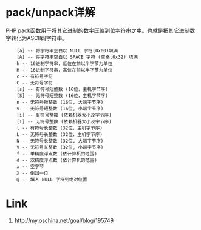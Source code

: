pack/unpack详解
=====
PHP pack函数用于将其它进制的数字压缩到位字符串之中。也就是把其它进制数字转化为ASCII码字符串。

        [a] -- 将字符串空白以 NULL 字符(0x00)填满
        [A] -- 将字符串空白以 SPACE 字符 (空格,0x32) 填满
        h -- 16进制字符串，低位在前以半字节为单位
        H -- 16进制字符串，高位在前以半字节为单位
        c -- 有符号字符
        C -- 无符号字符
        [s] -- 有符号短整数 (16位，主机字节序)
        [S] -- 无符号短整数 (16位，主机字节序)
        n -- 无符号短整数 (16位, 大端字节序)
        v -- 无符号短整数 (16位, 小端字节序)
        [i] -- 有符号整数 (依赖机器大小及字节序)
        [I] -- 无符号整数 (依赖机器大小及字节序)
        l -- 有符号长整数 (32位，主机字节序)
        L -- 无符号长整数 (32位，主机字节序)
        N -- 无符号长整数 (32位, 大端字节序)
        V -- 无符号长整数 (32位, 小端字节序)
        f -- 单精度浮点数 (依计算机的范围)
        d -- 双精度浮点数 (依计算机的范围)
        x -- 空字节
        X -- 倒回一位
        @ -- 填入 NULL 字符到绝对位置

Link
=====
1. http://my.oschina.net/goal/blog/195749
